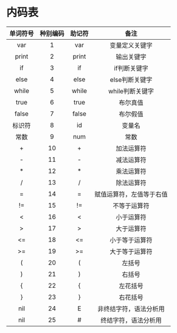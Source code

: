 # 内码表

| 单词符号 | 种别编码 | 助记符 |           备注           |
| :------: | :------: | :----: | :----------------------: |
|   var    |    1     |  var   |      变量定义关键字      |
|  print   |    2     | print  |        输出关键字        |
|    if    |    3     |   if   |       if判断关键字       |
|   else   |    4     |  else  |      else判断关键字      |
|  while   |    5     | while  |     while判断关键字      |
|   true   |    6     |  true  |         布尔真值         |
|  false   |    7     | false  |         布尔假值         |
|  标识符  |    8     |   id   |          变量名          |
|   常数   |    9     |  num   |           常数           |
|    +     |    10    |   +    |        加法运算符        |
|    -     |    11    |   -    |        减法运算符        |
|    *     |    12    |   *    |        乘法运算符        |
|    /     |    13    |   /    |        除法运算符        |
|    =     |    14    |   =    | 赋值运算符，左值等于右值 |
|    !=    |    15    |   !=   |       不等于运算符       |
|    <     |    16    |   <    |        小于运算符        |
|    >     |    17    |   >    |        大于运算符        |
|    <=    |    18    |   <=   |      小于等于运算符      |
|    >=    |    19    |   >=   |      大于等于运算符      |
|    (     |    20    |   (    |          左括号          |
|    )     |    21    |   )    |          右括号          |
|    {     |    22    |   {    |         左花括号         |
|    }     |    23    |   }    |         右花括号         |
|   nil    |    24    |   E    |  非终结字符，语法分析用  |
|   nil    |    25    |   #    |   终结字符，语法分析用   |



